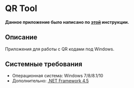 # QR Tool
#### Данное приложение было написано по [этой](https://vscode.ru/prog-lessons/qr-kod-na-c-sharp.html) инструкции.
## Описание
Приложения для работы с QR кодами под Windows.
## Системные требования
* Операционная система: Windows 7/8/8.1/10
* Дополнительно: [.NET Framework 4.5](https://www.microsoft.com/ru-ru/download/details.aspx?id=30653)
